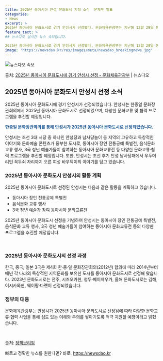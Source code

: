 ```yaml
---
title: 2025년 동아시아 안성 문화도시 지정 소식  문체부 발표
categories:
- News
excerpt: >
2025년 동아시아 문화도시로 경기 안성시가 선정됐다. 문화체육관광부는 지난해 12월 29일 동아시아 문화도…
feature_text: >
## 뉴스다오 실시간 뉴스 속보입니다.

2025년 동아시아 문화도시로 경기 안성시가 선정됐다. 문화체육관광부는 지난해 12월 29일 동아시아 문화도…
image: 'https://newsdao.kr/res/images/meta/newsdao_breakingnews.jpg'
---
```


![뉴스다오 속보](https://newsdao.kr/res/images/meta/newsdao_breakingnews.jpg)

<p>출처: <a href="https://newsdao.kr/2937" rel="dofollow">2025년 동아시아 문화도시에 경기 안성시 선정 - 문화체육관광부</a> | 뉴스다오</p>

<h2 data-ke-size="size26">2025년 동아시아 문화도시 안성시 선정 소식</h2>
2025년 동아시아 문화도시에 경기 안성시가 선정되었습니다. 안성시는 한중일 문화장관회의에서 2025년 동아시아 문화도시로 선정되었으며, 다양한 문화교류 및 협력 프로그램을 추진할 예정입니다.

<p data-ke-size="size16"><b><span style="color: #1a5490;">한중일 문화장관회의를 통해 안성시가 2025년 동아시아 문화도시로 선정되었습니다.</span></b></p>

안성시는 조선 3대 시장 중 하나인 안성장과 남사당놀이 등 지역의 고유하고 독창적인 이야기와 문화예술 콘텐츠가 풍부한 도시로, 동아시아 장인 전통공예 특별전, 음식문화 교류 행사, 3국 청년 예술가들이 참여하는 동아시아 문화교류전 등 다양한 문화교류·협력 프로그램을 추진할 예정입니다. 또한, 안성시는 조선 후기 안성 남사당패에서 우두머리인 꼭두쇠 자리까지 오른 여성 바우덕이의 이야기를 담고 있습니다.

<h3 data-ke-size="size20">2025년 동아시아 문화도시 안성시의 활동 계획</h3>
2025년 동아시아 문화도시로 선정된 안성시는 다음과 같은 활동을 계획하고 있습니다.

<ul>
  <li>동아시아 장인 전통공예 특별전</li>
  <li>음식문화 교류 행사</li>
  <li>3국 청년 예술가 참여 동아시아 문화교류전</li>
</ul>

2025년 동아시아 문화도시 선정을 기념하여 안성시는 동아시아 장인 전통공예 특별전, 음식문화 교류 행사, 3국 청년 예술가들이 참여하는 동아시아 문화교류전 등의 다양한 프로그램을 추진할 예정입니다.

<p data-ke-size="size16">&nbsp;</p>

<h3 data-ke-size="size20">2025년 동아시아 문화도시의 선정 과정</h3>
한국, 중국, 일본 3국은 제4회 한·중·일 문화장관회의(2012년) 합의에 따라 2014년부터 매년 각 나라의 독창적인 지역문화를 보유한 도시를 동아시아 문화도시로 선정해 왔습니다. 2023년 문화도시로는 전주, 시즈오카현, 청두·메이저우가, 올해 문화도시로는 김해, 이시카와현, 웨이팡·다롄이 선정되었습니다.

<h3 data-ke-size="size20">정부의 대응</h3>
문화체육관광부는 안성시가 2025년 동아시아 문화도시로 선정됨에 따라 다양한 문화교류·협력 사업을 통해 심도 있는 이해와 우의를 쌓아가도록 적극 지원할 예정이라고 밝혔습니다.

<p data-ke-size="size16">&nbsp;</p>

출처: <a href="https://newsdao.kr/2937">정책브리핑</a>
 

빠르고 정확한 뉴스를 원한다면? 바로, <a href="https://newsdao.kr" rel="dofollow">https://newsdao.kr</a>


    
